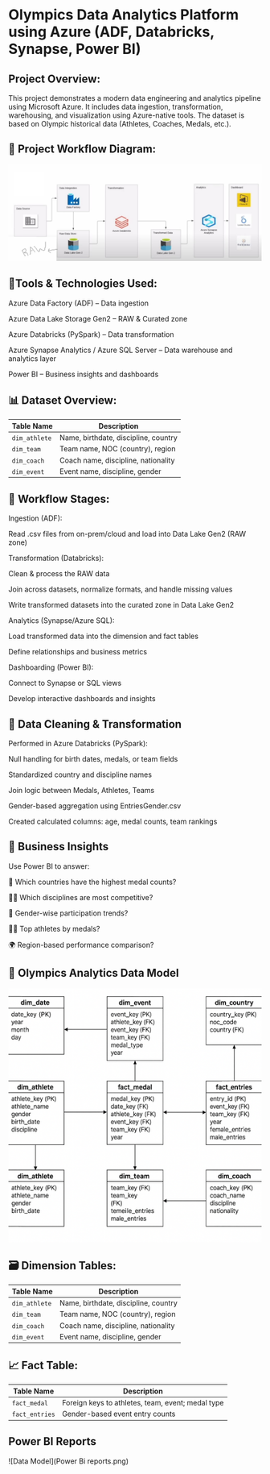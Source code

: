 # Olympics Data Analytics Platform using Azure (ADF, Databricks, Synapse, Power BI)

## Project Overview:

This project demonstrates a modern data engineering and analytics pipeline using Microsoft Azure. It includes data ingestion, transformation, warehousing, and visualization using Azure-native tools. The dataset is based on Olympic historical data (Athletes, Coaches, Medals, etc.).

## 🔄 Project Workflow Diagram:
![Project Workflow Diagram:](Architecture.JPG)

## 🔧Tools & Technologies Used:
Azure Data Factory (ADF) – Data ingestion

Azure Data Lake Storage Gen2 – RAW & Curated zone

Azure Databricks (PySpark) – Data transformation

Azure Synapse Analytics / Azure SQL Server – Data warehouse and analytics layer

Power BI – Business insights and dashboards

## 📊 Dataset Overview:
| Table Name    | Description                          |
| ------------- | ------------------------------------ |
| `dim_athlete` | Name, birthdate, discipline, country |
| `dim_team`    | Team name, NOC (country), region     |
| `dim_coach`   | Coach name, discipline, nationality  |
| `dim_event`   | Event name, discipline, gender       |


## 🔁 Workflow Stages:
Ingestion (ADF):

Read .csv files from on-prem/cloud and load into Data Lake Gen2 (RAW zone)

Transformation (Databricks):

Clean & process the RAW data

Join across datasets, normalize formats, and handle missing values

Write transformed datasets into the curated zone in Data Lake Gen2

Analytics (Synapse/Azure SQL):

Load transformed data into the dimension and fact tables

Define relationships and business metrics

Dashboarding (Power BI):

Connect to Synapse or SQL views

Develop interactive dashboards and insights

## 🧹 Data Cleaning & Transformation
Performed in Azure Databricks (PySpark):

Null handling for birth dates, medals, or team fields

Standardized country and discipline names

Join logic between Medals, Athletes, Teams

Gender-based aggregation using EntriesGender.csv

Created calculated columns: age, medal counts, team rankings

## 🧠 Business Insights
Use Power BI to answer:

🥇 Which countries have the highest medal counts?

👨‍💻 Which disciplines are most competitive?

🎯 Gender-wise participation trends?

🧑‍🦰 Top athletes by medals?

🌍 Region-based performance comparison?

## 🧱 Olympics Analytics Data Model
   ![Data Model](DML_Diagram.png)

## 🗃️ Dimension Tables:
| Table Name    | Description                          |
| ------------- | ------------------------------------ |
| `dim_athlete` | Name, birthdate, discipline, country |
| `dim_team`    | Team name, NOC (country), region     |
| `dim_coach`   | Coach name, discipline, nationality  |
| `dim_event`   | Event name, discipline, gender       |


## 📈 Fact Table:
| Table Name     | Description                                       |
| -------------- | ------------------------------------------------- |
| `fact_medal`   | Foreign keys to athletes, team, event; medal type |
| `fact_entries` | Gender-based event entry counts                   |

## Power BI Reports
![Data Model](Power Bi reports.png)



                            
